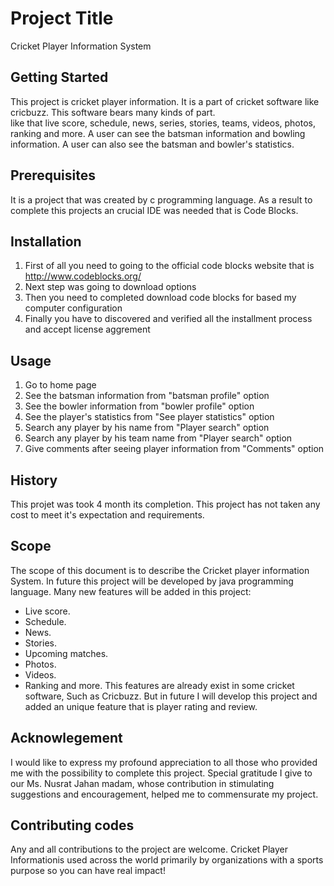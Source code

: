# Project Title
Cricket Player Information System
## Getting Started
This project is cricket player information. 
It is a part of cricket software like cricbuzz. 
This software bears many kinds of part.  
like that live score, schedule, news, series, stories, teams, videos, photos, ranking and more.
A user can see the batsman information and bowling information.
A user can also see the batsman and bowler's statistics.
## Prerequisites
It is a project that was created by c programming language. As a result to complete this projects an crucial IDE was needed
that is Code Blocks.
## Installation
1. First of all you need to going to the official code blocks website that is http://www.codeblocks.org/ 
2. Next step was going to download options
3. Then you need to completed download code blocks for based my computer configuration
4. Finally you have to discovered and verified all the installment process and accept license aggrement
## Usage
1. Go to home page
2. See the batsman information from "batsman profile" option
3. See the bowler  information from "bowler profile" option
4. See the player's statistics from "See player statistics" option
4. Search any player by his name from "Player search" option
5. Search any player by his team name from "Player search" option
5. Give comments after seeing player information from "Comments" option
## History
 This projet was took 4 month its completion.
 This project has not taken any cost to meet it's expectation and requirements.
## Scope
The scope of this document is to describe the Cricket player information System. In future this project will be developed by java programming language. 
Many new features will be added in this project:
*	Live score.
* Schedule.
* News.
* Stories.
* Upcoming matches.
* Photos.
* Videos.
* Ranking and more.
This features are already exist in some cricket software, Such as Cricbuzz. But in future I will develop this project and added an unique feature that is player rating and review.
## Acknowlegement
I would like to express my profound appreciation to all those who provided me with the possibility to complete this project. Special gratitude I give to our Ms. Nusrat Jahan madam, whose contribution in stimulating suggestions and encouragement, helped me to commensurate my project.
## Contributing codes
Any and all contributions to the project are welcome.
Cricket Player Informationis used across the world primarily by organizations with a sports purpose so you can have real impact!




